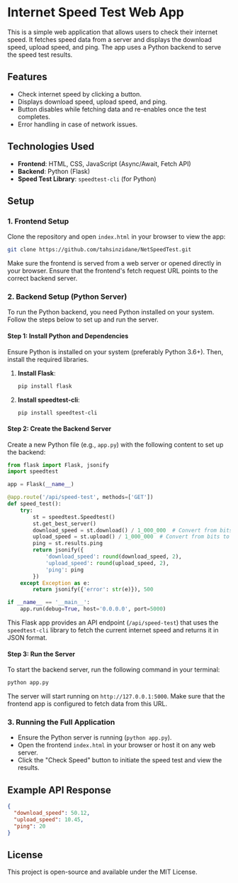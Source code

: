 # Internet Speed Test Web App

This is a simple web application that allows users to check their internet speed. It fetches speed data from a server and displays the download speed, upload speed, and ping. The app uses a Python backend to serve the speed test results.

## Features
- Check internet speed by clicking a button.
- Displays download speed, upload speed, and ping.
- Button disables while fetching data and re-enables once the test completes.
- Error handling in case of network issues.

## Technologies Used
- **Frontend**: HTML, CSS, JavaScript (Async/Await, Fetch API)
- **Backend**: Python (Flask)
- **Speed Test Library**: `speedtest-cli` (for Python)

## Setup

### 1. Frontend Setup

Clone the repository and open `index.html` in your browser to view the app:

```bash
git clone https://github.com/tahsinzidane/NetSpeedTest.git
```

Make sure the frontend is served from a web server or opened directly in your browser. Ensure that the frontend's fetch request URL points to the correct backend server.

### 2. Backend Setup (Python Server)

To run the Python backend, you need Python installed on your system. Follow the steps below to set up and run the server.

#### Step 1: Install Python and Dependencies

Ensure Python is installed on your system (preferably Python 3.6+). Then, install the required libraries.

1. **Install Flask**:
   ```bash
   pip install flask
   ```

2. **Install speedtest-cli**:
   ```bash
   pip install speedtest-cli
   ```

#### Step 2: Create the Backend Server

Create a new Python file (e.g., `app.py`) with the following content to set up the backend:

```python
from flask import Flask, jsonify
import speedtest

app = Flask(__name__)

@app.route('/api/speed-test', methods=['GET'])
def speed_test():
    try:
        st = speedtest.Speedtest()
        st.get_best_server()
        download_speed = st.download() / 1_000_000  # Convert from bits to megabits
        upload_speed = st.upload() / 1_000_000  # Convert from bits to megabits
        ping = st.results.ping
        return jsonify({
            'download_speed': round(download_speed, 2),
            'upload_speed': round(upload_speed, 2),
            'ping': ping
        })
    except Exception as e:
        return jsonify({'error': str(e)}), 500

if __name__ == '__main__':
    app.run(debug=True, host='0.0.0.0', port=5000)
```

This Flask app provides an API endpoint (`/api/speed-test`) that uses the `speedtest-cli` library to fetch the current internet speed and returns it in JSON format.

#### Step 3: Run the Server

To start the backend server, run the following command in your terminal:

```bash
python app.py
```

The server will start running on `http://127.0.0.1:5000`. Make sure that the frontend app is configured to fetch data from this URL.

### 3. Running the Full Application

- Ensure the Python server is running (`python app.py`).
- Open the frontend `index.html` in your browser or host it on any web server.
- Click the "Check Speed" button to initiate the speed test and view the results.

## Example API Response
```json
{
  "download_speed": 50.12,
  "upload_speed": 10.45,
  "ping": 20
}
```

## License
This project is open-source and available under the MIT License.